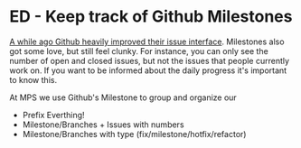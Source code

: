 # ED - Keep track of Github Milestones

[A while ago Github heavily improved their issue interface](https://github.com/blog/1866-the-new-github-issues). Milestones also got some love, but still feel clunky. For instance, you can only see the number of open and closed issues, but not the issues that people currently work on. If you want to be informed about the daily progress it's important to know this. 



At MPS we use Github's Milestone to group and organize our 


- Prefix Everthing! 
 - Milestone/Branches + Issues with numbers
 - Milestone/Branches with type (fix/milestone/hotfix/refactor)
